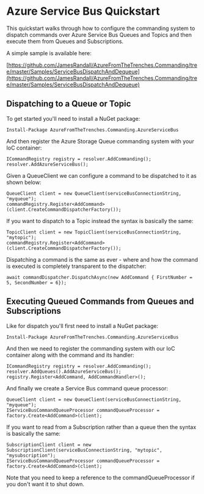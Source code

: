 # Azure Service Bus Quickstart

This quickstart walks through how to configure the commanding system to dispatch commands over Azure Service Bus Queues and Topics and then execute them from Queues and Subscriptions.

A simple sample is available here:

[https://github.com/JamesRandall/AzureFromTheTrenches.Commanding/tree/master/Samples/ServiceBusDispatchAndDequeue](https://github.com/JamesRandall/AzureFromTheTrenches.Commanding/tree/master/Samples/ServiceBusDispatchAndDequeue)

## Dispatching to a Queue or Topic

To get started you'll need to install a NuGet package:

    Install-Package AzureFromTheTrenches.Commanding.AzureServiceBus

And then register the Azure Storage Queue commanding system with your IoC container:

    ICommandRegistry registry = resolver.AddCommanding();
    resolver.AddAzureServiceBus();

Given a QueueClient we can configure a command to be dispatched to it as shown below:

    QueueClient client = new QueueClient(serviceBusConnectionString, "myqueue");
    commandRegistry.Register<AddCommand>(client.CreateCommandDispatcherFactory());

If you want to dispatch to a Topic instead the syntax is basically the same:

    TopicClient client = new TopicClient(serviceBusConnectionString, "mytopic");
    commandRegistry.Register<AddCommand>(client.CreateCommandDispatcherFactory());

Dispatching a command is the same as ever - where and how the command is executed is completely transparent to the dispatcher:

    await commandDispatcher.DispatchAsync(new AddCommand { FirstNumber = 5, SecondNumber = 6});

## Executing Queued Commands from Queues and Subscriptions

Like for dispatch you'll first need to install a NuGet package:

    Install-Package AzureFromTheTrenches.Commanding.AzureServiceBus

And then we need to register the commanding system with our IoC container along with the command and its handler:

    ICommandRegistry registry = resolver.AddCommanding();
    resolver.AddQueues().AddAzureServiceBus();
    registry.Register<AddCommand, AddCommandHandler>();

And finally we create a Service Bus command queue processor:

    QueueClient client = new QueueClient(serviceBusConnectionString, "myqueue");
    IServiceBusCommandQueueProcessor commandQueueProcessor = factory.Create<AddCommand>(client);

If you want to read from a Subscription rather than a queue then the syntax is basically the same:

    SubscriptionClient client = new SubscriptionClient(serviceBusConnectionString, "mytopic", "mysubscription");
    IServiceBusCommandQueueProcessor commandQueueProcessor = factory.Create<AddCommand>(client);

Note that you need to keep a reference to the commandQueueProcessor if you don't want it to shut down.

